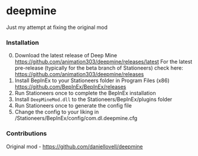 # deepmine

Just my attempt at fixing the original mod


 
### Installation

 0. Download the latest release of Deep Mine https://github.com/animation303/deepmine/releases/latest
 For the latest pre-release (typically for the beta branch of Stationeers) check here: https://github.com/animation303/deepmine/releases 
 2. Install BepInEx to your Stationeers folder in Program Files (x86) https://github.com/BepInEx/BepInEx/releases
 3. Run Stationeers once to complete the BepInEx installation
 4. Install ``DeepMineMod.dll`` to the Stationeers/BepInEx/plugins folder
 5. Run Stationeers once to generate the config file
 6. Change the config to your liking in /Stationeers/BepInEx/config/com.dl.deepmine.cfg

### Contributions

Original mod - https://github.com/daniellovell/deepmine

